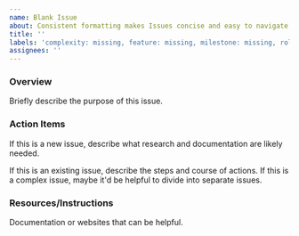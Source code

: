 ```yaml
---
name: Blank Issue
about: Consistent formatting makes Issues concise and easy to navigate.
title: ''
labels: 'complexity: missing, feature: missing, milestone: missing, role: missing, size: missing, stakeholder: missing'
assignees: ''
---
```


### Overview

Briefly describe the purpose of this issue.

<!-- Clearly states the purpose of this issue in 2 sentences or less. -->

### Action Items

If this is a new issue, describe what research and documentation are likely needed.

<!-- If this is the beginning of the task this is most likely something to be researched and documented. -->

If this is an existing issue, describe the steps and course of actions. If this is a complex issue, maybe it'd be helpful to divide into separate issues.

<!-- If the issue has already been researched, and the course of action is clear, this will describe the steps. However, if the steps can be divided into tasks for more than one person, we recommend dividing it up into separate issues, or assigning it as a pair programming task. -->

### Resources/Instructions

Documentation or websites that can be helpful.

<!-- If there is a website which has documentation that helps with this issue provide the link(s) here. -->
